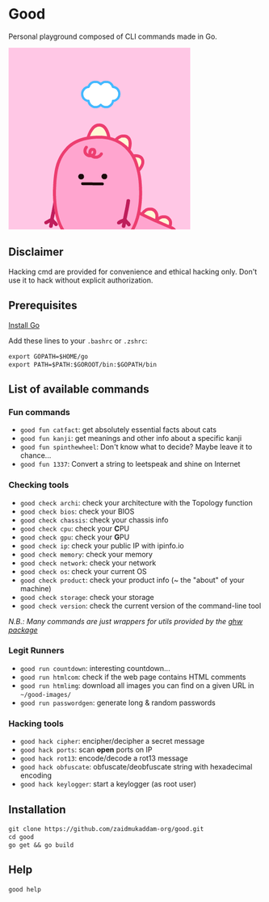 # Good

Personal playground composed of CLI commands made in Go.

<img src="https://github.com/zaidmukaddam-org/good/raw/main/assets/good.gif" width="360" height="360" alt="">

## Disclaimer

Hacking cmd are provided for convenience and ethical hacking only. Don't use it to hack without explicit authorization.

## Prerequisites

[Install Go](https://go.dev/doc/install)

Add these lines to your `.bashrc` or `.zshrc`:

```
export GOPATH=$HOME/go
export PATH=$PATH:$GOROOT/bin:$GOPATH/bin
```

## List of available commands

### Fun commands

* `good fun catfact`: get absolutely essential facts about cats
* `good fun kanji`: get meanings and other info about a specific kanji
* `good fun spinthewheel`: Don't know what to decide? Maybe leave it to chance...
* `good fun 1337`: Convert a string to leetspeak and shine on Internet

### Checking tools

* `good check archi`: check your architecture with the Topology function
* `good check bios`: check your BIOS
* `good check chassis`: check your chassis info
* `good check cpu`: check your **C**PU
* `good check gpu`: check your **G**PU
* `good check ip`: check your public IP with ipinfo.io
* `good check memory`: check your memory
* `good check network`: check your network
* `good check os`: check your current OS
* `good check product`: check your product info (~ the "about" of your machine)
* `good check storage`: check your storage
* `good check version`: check the current version of the command-line tool

_N.B.: Many commands are just wrappers for utils provided by the [ghw package](https://github.com/jaypipes/ghw)_

### Legit Runners

* `good run countdown`: interesting countdown...
* `good run htmlcom`: check if the web page contains HTML comments
* `good run htmlimg`: download all images you can find on a given URL in `~/good-images/`
* `good run passwordgen`: generate long & random passwords

### Hacking tools

* `good hack cipher`: encipher/decipher a secret message
* `good hack ports`: scan **open** ports on IP
* `good hack rot13`: encode/decode a rot13 message
* `good hack obfuscate`: obfuscate/deobfuscate string with hexadecimal encoding
* `good hack keylogger`: start a keylogger (as root user)

## Installation

```
git clone https://github.com/zaidmukaddam-org/good.git
cd good
go get && go build
```

## Help

```
good help
```
